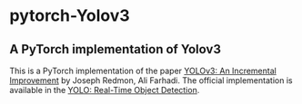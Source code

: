 # pytorch-Yolov3
## A PyTorch implementation of Yolov3
This is a PyTorch implementation of the paper [YOLOv3: An Incremental Improvement](https://arxiv.org/pdf/1804.02767.pdf) by Joseph Redmon, Ali Farhadi. The official implementation is available in the [YOLO: Real-Time Object Detection](https://pjreddie.com/darknet/yolo/).
